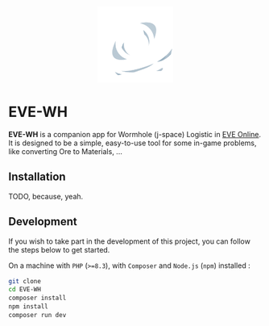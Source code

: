 <p align="center">
<img src="resources/img/logo.png" width="150" alt="EVE-WH Logo">
</p>

# EVE-WH

**EVE-WH** is a companion app for Wormhole (j-space) Logistic in [EVE Online](https://eveonline.com).
It is designed to be a simple, easy-to-use tool for some in-game problems, like converting Ore to Materials, ...

## Installation

TODO, because, yeah.

## Development

If you wish to take part in the development of this project, you can follow the steps below to get started.

On a machine with `PHP` (`>=8.3`), with `Composer` and `Node.js` (`npm`) installed :

```bash
git clone
cd EVE-WH
composer install
npm install
composer run dev
```
